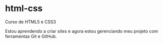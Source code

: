 # html-css
 Curso de HTML5 e CSS3

Estou aprendendo a criar sites e agora estou gerenciando meu projeto com ferramentas Git e GitHub.